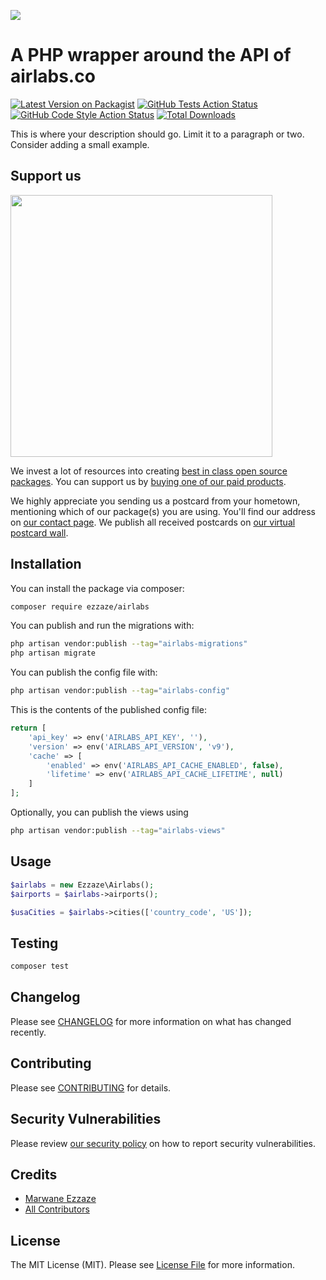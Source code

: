 
[<img src="https://github-ads.s3.eu-central-1.amazonaws.com/support-ukraine.svg?t=1" />](https://supportukrainenow.org)

# A PHP wrapper around the API of airlabs.co

[![Latest Version on Packagist](https://img.shields.io/packagist/v/ezzaze/airlabs.svg?style=flat-square)](https://packagist.org/packages/ezzaze/airlabs)
[![GitHub Tests Action Status](https://img.shields.io/github/workflow/status/ezzaze/airlabs/run-tests?label=tests)](https://github.com/ezzaze/airlabs/actions?query=workflow%3Arun-tests+branch%3Amain)
[![GitHub Code Style Action Status](https://img.shields.io/github/workflow/status/ezzaze/airlabs/Check%20&%20fix%20styling?label=code%20style)](https://github.com/ezzaze/airlabs/actions?query=workflow%3A"Check+%26+fix+styling"+branch%3Amain)
[![Total Downloads](https://img.shields.io/packagist/dt/ezzaze/airlabs.svg?style=flat-square)](https://packagist.org/packages/ezzaze/airlabs)

This is where your description should go. Limit it to a paragraph or two. Consider adding a small example.

## Support us

[<img src="https://github-ads.s3.eu-central-1.amazonaws.com/airlabs.jpg?t=1" width="419px" />](https://spatie.be/github-ad-click/airlabs)

We invest a lot of resources into creating [best in class open source packages](https://spatie.be/open-source). You can support us by [buying one of our paid products](https://spatie.be/open-source/support-us).

We highly appreciate you sending us a postcard from your hometown, mentioning which of our package(s) you are using. You'll find our address on [our contact page](https://spatie.be/about-us). We publish all received postcards on [our virtual postcard wall](https://spatie.be/open-source/postcards).

## Installation

You can install the package via composer:

```bash
composer require ezzaze/airlabs
```

You can publish and run the migrations with:

```bash
php artisan vendor:publish --tag="airlabs-migrations"
php artisan migrate
```

You can publish the config file with:

```bash
php artisan vendor:publish --tag="airlabs-config"
```

This is the contents of the published config file:

```php
return [
    'api_key' => env('AIRLABS_API_KEY', ''),
    'version' => env('AIRLABS_API_VERSION', 'v9'),
    'cache' => [
        'enabled' => env('AIRLABS_API_CACHE_ENABLED', false),
        'lifetime' => env('AIRLABS_API_CACHE_LIFETIME', null)
    ]
];
```

Optionally, you can publish the views using

```bash
php artisan vendor:publish --tag="airlabs-views"
```

## Usage

```php
$airlabs = new Ezzaze\Airlabs();
$airports = $airlabs->airports();

$usaCities = $airlabs->cities(['country_code', 'US']);
```

## Testing

```bash
composer test
```

## Changelog

Please see [CHANGELOG](CHANGELOG.md) for more information on what has changed recently.

## Contributing

Please see [CONTRIBUTING](.github/CONTRIBUTING.md) for details.

## Security Vulnerabilities

Please review [our security policy](../../security/policy) on how to report security vulnerabilities.

## Credits

- [Marwane Ezzaze](https://github.com/ezzaze)
- [All Contributors](../../contributors)

## License

The MIT License (MIT). Please see [License File](LICENSE.md) for more information.
